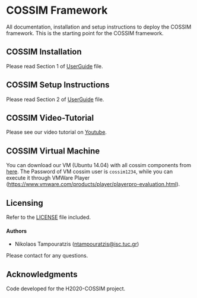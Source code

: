 # COSSIM Framework

All documentation, installation and setup instructions to deploy the COSSIM framework. This is the starting point for the COSSIM framework. 

## COSSIM Installation

Please read Section 1 of [UserGuide](COSSIMUG_V1.1.pdf) file.

## COSSIM Setup Instructions

Please read Section 2 of [UserGuide](COSSIMUG_V1.1.pdf) file.

## COSSIM Video-Tutorial

Please see our video tutorial on [Youtube](https://youtu.be/QZTwQv0xqhk).

## COSSIM Virtual Machine

You can download our VM (Ubuntu 14.04) with all cossim components from [here](http://kition.mhl.tuc.gr:8000/d/5970fdcb2c/). The Password of VM cossim user is `cossim1234`, while you can execute it through VMWare Player (https://www.vmware.com/products/player/playerpro-evaluation.html).

## Licensing

Refer to the [LICENSE](LICENSE) file included.

#### Authors

* Nikolaos Tampouratzis (ntampouratzis@isc.tuc.gr)

Please contact for any questions.

## Acknowledgments

Code developed for the H2020-COSSIM project.


